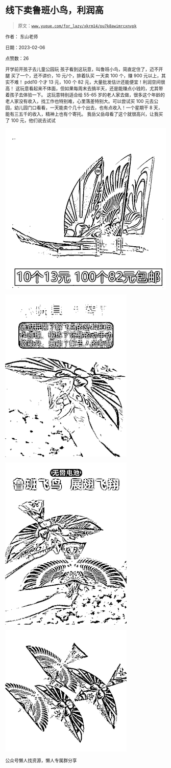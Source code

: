 # 线下卖鲁班小鸟，利润高

> 原文：[`www.yuque.com/for_lazy/xkrm14/pu7k8awimrcxnvpk`](https://www.yuque.com/for_lazy/xkrm14/pu7k8awimrcxnvpk)



作者： 东山老师



日期：2023-02-06



点赞数：26



开学前开孩子去儿童公园玩 孩子看到这玩意，叫鲁班小鸟，简直定住了，迈不开腿 买了一个，还不讲价，10 元/个，排着队买 一天卖 100 个，赚 900 元以上，其实不难！ pdd10 个才 13 元，100 个 82 元，大量批发估计还能便宜！利润空间很高！ 这玩意看起来不体面，但如果每周末去搞半天，还是能赚点小钱的，尤其带着孩子去体验一下。 这玩意特别适合给 55-65 岁的老人家去做，很多这个年龄的老人家没有收入，找工作也特别难，心里落差特别大。可以尝试买 100 元去公园，幼儿园门口看看，一天能卖个几十个出去，也有点收入！一个星期干 8 天，能有三五千的收入，精神上也有个寄托。 我岳父岳母看了这个就很高兴，让我买了 100 元，他们说去试试



![](img/13c57888fc59ff707e094e56c7ba9fc4.png)



![](img/3f47967996a10ff0f7edca7acc9a0bbd.png)



![](img/d2bbc92c62fac48ba257e213fede390d.png)



![](img/2a81a671b8b787d5a4e8d368da7c4a1c.png)



公众号懒人找资源，懒人专属群分享

